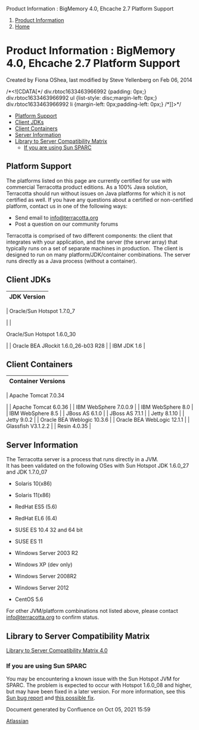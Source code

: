 Product Information : BigMemory 4.0, Ehcache 2.7 Platform Support  

1.  [Product Information](index.html)
2.  [Home](Home.html)

Product Information : BigMemory 4.0, Ehcache 2.7 Platform Support
=================================================================

Created by Fiona OShea, last modified by Steve Yellenberg on Feb 06, 2014

/\*<!\[CDATA\[\*/ div.rbtoc1633463966992 {padding: 0px;} div.rbtoc1633463966992 ul {list-style: disc;margin-left: 0px;} div.rbtoc1633463966992 li {margin-left: 0px;padding-left: 0px;} /\*\]\]>\*/

*   [Platform Support](#BigMemory4.0,Ehcache2.7PlatformSupport-PlatformSupport)
*   [Client JDKs](#BigMemory4.0,Ehcache2.7PlatformSupport-ClientJDKs)
*   [Client Containers](#BigMemory4.0,Ehcache2.7PlatformSupport-ClientContainers)
*   [Server Information](#BigMemory4.0,Ehcache2.7PlatformSupport-ServerInformation)
*   [Library to Server Compatibility Matrix](#BigMemory4.0,Ehcache2.7PlatformSupport-LibrarytoServerCompatibilityMatrix)
    *   [If you are using Sun SPARC](#BigMemory4.0,Ehcache2.7PlatformSupport-IfyouareusingSunSPARC)

Platform Support
----------------

The platforms listed on this page are currently certified for use with commercial Terracotta product editions. As a 100% Java solution, Terracotta should run without issues on Java platforms for which it is not certified as well. If you have any questions about a certified or non-certified platform, contact us in one of the following ways:  
  

*   Send email to [info@terracotta.org](mailto:info@terracotta.org)
*   Post a question on our community forums

Terracotta is comprised of two different components: the client that integrates with your application, and the server (the server array) that typically runs on a set of separate machines in production.  The client is designed to run on many platform/JDK/container combinations. The server runs directly as a Java process (without a container).  
  

Client JDKs
-----------

| JDK Version |
| --- |
| 
Oracle/Sun Hotspot 1.7.0\_7

 |
| 

Oracle/Sun Hotspot 1.6.0\_30

 |
| Oracle BEA JRockit 1.6.0\_26-b03 R28 |
| IBM JDK 1.6 |

Client Containers
-----------------

| Container Versions |
| --- |
| 
Apache Tomcat 7.0.34

 |
| Apache Tomcat 6.0.36 |
| IBM WebSphere 7.0.0.9 |
| IBM WebSphere 8.0 |
| IBM WebSphere 8.5 |
| JBoss AS 6.1.0 |
| JBoss AS 7.1.1 |
| Jetty 8.1.10 |
| Jetty 9.0.2 |
| Oracle BEA Weblogic 10.3.6 |
| Oracle BEA WebLogic 12.1.1 |
| Glassfish V3.1.2.2 |
| Resin 4.0.35 |

Server Information
------------------

The Terracotta server is a process that runs directly in a JVM.  
It has been validated on the following OSes with Sun Hotspot JDK 1.6.0\_27 and JDK 1.7.0\_07  
  

*   Solaris 10(x86)
*   Solaris 11(x86)
*   RedHat ES5 (5.6)
*   RedHat EL6 (6.4)
*   SUSE ES 10.4 32 and 64 bit
    
*   SUSE ES 11
*   Windows Server 2003 R2
*   Windows XP (dev only)
*   Windows Server 2008R2
*   Windows Server 2012
*   CentOS 5.6

For other JVM/platform combinations not listed above, please contact [info@terracotta.org](mailto:info@terracotta.org) to confirm status.

Library to Server Compatibility Matrix
--------------------------------------

[Library to Server Compatibility Matrix 4.0](Library-to-Server-Compatibility-Matrix.html)

### If you are using Sun SPARC

You may be encountering a known issue with the Sun Hotspot JVM for SPARC. The problem is expected to occur with Hotspot 1.6.0\_08 and higher, but may have been fixed in a later version. For more information, see this [Sun bug report](http://bugs.sun.com/bugdatabase/view_bug.do?bug_id=6849574) and [this possible fix](http://hg.openjdk.java.net/jdk7/hotspot-comp/hotspot/rev/c6386080541b).

  
  

Document generated by Confluence on Oct 05, 2021 15:59

[Atlassian](http://www.atlassian.com/)
